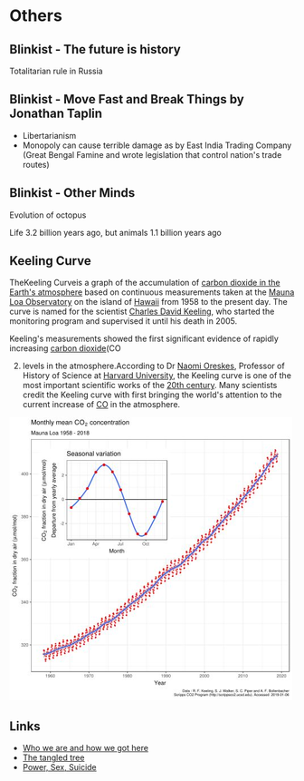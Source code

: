 # Others

## Blinkist - The future is history

Totalitarian rule in Russia

## Blinkist - Move Fast and Break Things by Jonathan Taplin

- Libertarianism
- Monopoly can cause terrible damage as by East India Trading Company (Great Bengal Famine and wrote legislation that control nation's trade routes)

## Blinkist - Other Minds

Evolution of octopus

Life 3.2 billion years ago, but animals 1.1 billion years ago

## Keeling Curve

TheKeeling Curveis a graph of the accumulation of [carbon dioxide in the Earth's atmosphere](https://en.wikipedia.org/wiki/Carbon_dioxide_in_Earth%27s_atmosphere) based on continuous measurements taken at the [Mauna Loa Observatory](https://en.wikipedia.org/wiki/Mauna_Loa_Observatory) on the island of [Hawaii](https://en.wikipedia.org/wiki/Hawaii) from 1958 to the present day. The curve is named for the scientist [Charles David Keeling](https://en.wikipedia.org/wiki/Charles_David_Keeling), who started the monitoring program and supervised it until his death in 2005.

Keeling's measurements showed the first significant evidence of rapidly increasing [carbon dioxide](https://en.wikipedia.org/wiki/Carbon_dioxide)(CO

2) levels in the atmosphere.According to Dr [Naomi Oreskes](https://en.wikipedia.org/wiki/Naomi_Oreskes), Professor of History of Science at [Harvard University](https://en.wikipedia.org/wiki/Harvard_University), the Keeling curve is one of the most important scientific works of the [20th century](https://en.wikipedia.org/wiki/20th_century). Many scientists credit the Keeling curve with first bringing the world's attention to the current increase of [CO](https://en.wikipedia.org/wiki/Carbon_dioxide) in the atmosphere.

![image](../../media/history-Others-image1.jpg)

## Links

- [Who we are and how we got here](../../book-summaries/who-we-are-and-how-we-got-here)
- [The tangled tree](../../book-summaries/the-tangled-tree)
- [Power, Sex, Suicide](../../book-summaries/power-sex-suicide)
